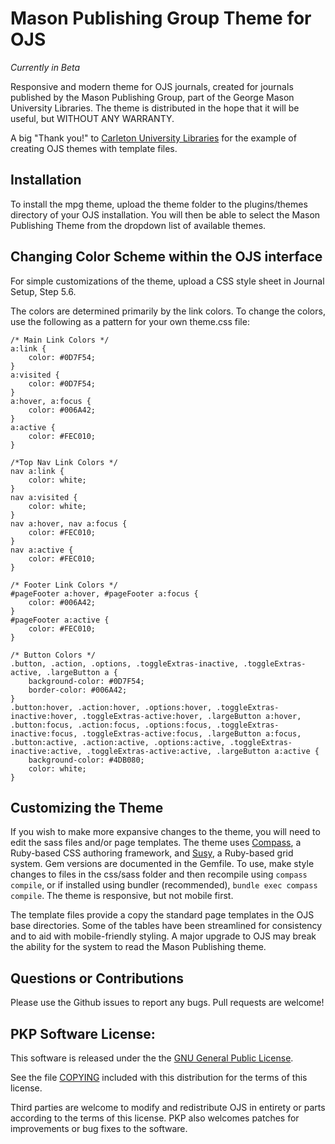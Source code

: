 # Mason Publishing Group Theme for OJS

*Currently in Beta*

Responsive and modern theme for OJS journals, created for journals published by the Mason Publishing Group, part of the George Mason University Libraries. The theme is distributed in the hope that it will be useful, but WITHOUT ANY WARRANTY.

A big "Thank you!" to [Carleton University Libraries](https://github.com/cu-library/OJS-Modern-Theme) for the example of creating OJS themes with template files.

## Installation

To install the mpg theme, upload the theme folder to the plugins/themes directory of your OJS installation. You will then be able to select the Mason Publishing Theme from the dropdown list of available themes.

## Changing Color Scheme within the OJS interface

For simple customizations of the theme, upload a CSS style sheet in Journal Setup, Step 5.6. 

The colors are determined primarily by the link colors. To change the colors, use the following as a pattern for your own theme.css file:

```
/* Main Link Colors */
a:link {
	color: #0D7F54;
}
a:visited {
	color: #0D7F54;
}
a:hover, a:focus {
	color: #006A42;
}
a:active {
	color: #FEC010;
}

/*Top Nav Link Colors */
nav a:link {
	color: white;
}
nav a:visited {
	color: white;
}
nav a:hover, nav a:focus { 
	color: #FEC010;
} 
nav a:active {
	color: #FEC010;
}

/* Footer Link Colors */
#pageFooter a:hover, #pageFooter a:focus {
	color: #006A42;
}
#pageFooter a:active { 
	color: #FEC010;
}

/* Button Colors */
.button, .action, .options, .toggleExtras-inactive, .toggleExtras-active, .largeButton a {
	background-color: #0D7F54;
	border-color: #006A42;
}
.button:hover, .action:hover, .options:hover, .toggleExtras-inactive:hover, .toggleExtras-active:hover, .largeButton a:hover,
.button:focus, .action:focus, .options:focus, .toggleExtras-inactive:focus, .toggleExtras-active:focus, .largeButton a:focus,
.button:active, .action:active, .options:active, .toggleExtras-inactive:active, .toggleExtras-active:active, .largeButton a:active {
	background-color: #4DB080;
	color: white;
}
```

## Customizing the Theme

If you wish to make more expansive changes to the theme, you will need to edit the sass files and/or page templates. The theme uses [Compass](http://compass-style.org/), a Ruby-based CSS authoring framework, and [Susy](http://susy.oddbird.net/), a Ruby-based grid system. Gem versions are documented in the Gemfile. To use, make style changes to files in the css/sass folder and then recompile using `compass compile`, or if installed using bundler (recommended), `bundle exec compass compile`. The theme is responsive, but not mobile first.

The template files provide a copy the standard page templates in the OJS base directories. Some of the tables have been streamlined for consistency and to aid with mobile-friendly styling. A major upgrade to OJS may break the ability for the system to read the Mason Publishing theme.

## Questions or Contributions

Please use the Github issues to report any bugs. Pull requests are welcome!


## PKP Software License:
This software is released under the the [GNU General Public License](https://github.com/pkp/ojs/blob/master/docs/COPYING).

See the file [COPYING](https://github.com/pkp/ojs/blob/master/docs/COPYING) included with this distribution for the terms of this license.

Third parties are welcome to modify and redistribute OJS in entirety or parts according to the terms of this license. PKP also welcomes patches for improvements or bug fixes to the software.
